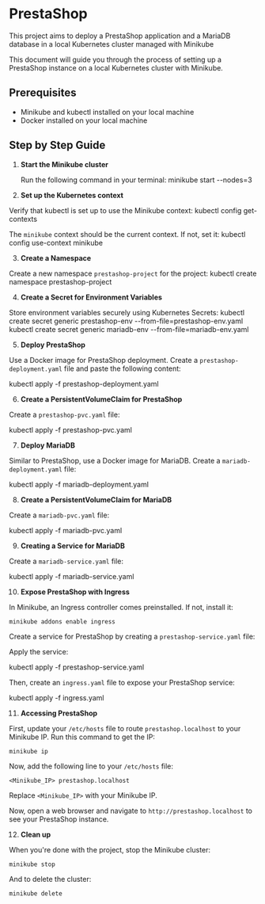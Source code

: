 # PrestaShop
This project aims to deploy a PrestaShop application and a MariaDB database in a local Kubernetes cluster managed with Minikube


This document will guide you through the process of setting up a PrestaShop instance on a local Kubernetes cluster with Minikube.

## Prerequisites

- Minikube and kubectl installed on your local machine
- Docker installed on your local machine

## Step by Step Guide

1. **Start the Minikube cluster**

   Run the following command in your terminal:
    minikube start --nodes=3


2. **Set up the Kubernetes context**

Verify that kubectl is set up to use the Minikube context:
kubectl config get-contexts

The `minikube` context should be the current context. If not, set it:
kubectl config use-context minikube

3. **Create a Namespace**

Create a new namespace `prestashop-project` for the project:
kubectl create namespace prestashop-project

4. **Create a Secret for Environment Variables**

Store environment variables securely using Kubernetes Secrets:
kubectl create secret generic prestashop-env --from-file=prestashop-env.yaml
kubectl create secret generic mariadb-env --from-file=mariadb-env.yaml

5. **Deploy PrestaShop**

Use a Docker image for PrestaShop deployment. Create a `prestashop-deployment.yaml` file and paste the following content:


kubectl apply -f prestashop-deployment.yaml


6. **Create a PersistentVolumeClaim for PrestaShop**

Create a `prestashop-pvc.yaml` file:

kubectl apply -f prestashop-pvc.yaml

7. **Deploy MariaDB**

Similar to PrestaShop, use a Docker image for MariaDB. Create a `mariadb-deployment.yaml` file:

kubectl apply -f mariadb-deployment.yaml

8. **Create a PersistentVolumeClaim for MariaDB**

Create a `mariadb-pvc.yaml` file:

kubectl apply -f mariadb-pvc.yaml

9. **Creating a Service for MariaDB**

Create a `mariadb-service.yaml` file:

kubectl apply -f mariadb-service.yaml

10. **Expose PrestaShop with Ingress**

 In Minikube, an Ingress controller comes preinstalled. If not, install it:
 ```
 minikube addons enable ingress
 ```

 Create a service for PrestaShop by creating a `prestashop-service.yaml` file:

 Apply the service:

 kubectl apply -f prestashop-service.yaml

Then, create an `ingress.yaml` file to expose your PrestaShop service:

kubectl apply -f ingress.yaml
    

11. **Accessing PrestaShop**

First, update your `/etc/hosts` file to route `prestashop.localhost` to your Minikube IP. Run this command to get the IP:

```
minikube ip
```

Now, add the following line to your `/etc/hosts` file:
```
<Minikube_IP> prestashop.localhost
```

Replace `<Minikube_IP>` with your Minikube IP.

Now, open a web browser and navigate to `http://prestashop.localhost` to see your PrestaShop instance.

12. **Clean up**

When you're done with the project, stop the Minikube cluster:

```
minikube stop
```

And to delete the cluster:

```
minikube delete
```